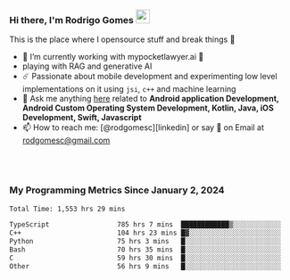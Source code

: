 
### Hi there, I'm Rodrigo Gomes <img src="https://media.giphy.com/media/hvRJCLFzcasrR4ia7z/giphy.gif" width="25px">
This is the place where I opensource stuff and break things 🤣
- 🔭 I’m currently working with mypocketlawyer.ai 💜
- playing with RAG and generative AI
- ☄️ Passionate about mobile development and experimenting low level implementations on it using `jsi`, `c++` and machine learning
- 💬 Ask me anything [here](https://github.com/rodgomesc/rodgomesc/issues) related to <b>Android application Development, Android Custom Operating System Development, Kotlin, Java, iOS Development, Swift, Javascript</b>
- 📫 How to reach me: [@rodgomesc][linkedin] or say 👋 on Email at [rodgomesc@gmail.com](mailto:rodgomesc@gmail.com)


<br/>

<!-- 
<picture>
  <img src="/github-metrics.svg" alt="Metrics">
</picture>
-->

</br>

### My Programming Metrics Since January 2, 2024 


<!--START_SECTION:waka-->

```txt
Total Time: 1,553 hrs 29 mins

TypeScript                 785 hrs 7 mins  ████████████▒░░░░░░░░░░░░   48.78 %
C++                        104 hrs 23 mins █▓░░░░░░░░░░░░░░░░░░░░░░░   06.49 %
Python                     75 hrs 3 mins   █░░░░░░░░░░░░░░░░░░░░░░░░   04.66 %
Bash                       70 hrs 35 mins  █░░░░░░░░░░░░░░░░░░░░░░░░   04.39 %
C                          59 hrs 30 mins  █░░░░░░░░░░░░░░░░░░░░░░░░   03.70 %
Other                      56 hrs 9 mins   █░░░░░░░░░░░░░░░░░░░░░░░░   03.49 %
```

<!--END_SECTION:waka-->
